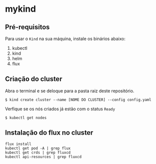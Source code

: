 # mykind

## Pré-requisitos

Para usar o `Kind` na sua máquina, instale os binários abaixo:

1. kubectl
2. kind
3. helm
4. flux

## Criação do cluster

Abra o terminal e se deloque para a pasta raiz deste repositório.

```
$ kind create cluster --name [NOME DO CLUSTER] --config config.yaml
```

Verfique se os nós criados já estão com o status `Ready`

```
$ kubectl get nodes
```

## Instalação do flux no cluster

```
flux install
kubectl get pod -A | grep flux
kubectl get crds | grep fluxcd
kubectl api-resources | grep fluxcd

